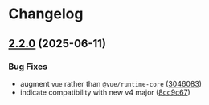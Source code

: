 # Changelog

## [2.2.0](https://github.com/ymmooot/nuxt-jsonld/compare/nuxt-jsonld-v2.1.1...nuxt-jsonld-v2.2.0) (2025-06-11)

### Bug Fixes

* augment `vue` rather than `@vue/runtime-core` ([3046083](https://github.com/ymmooot/nuxt-jsonld/commit/304608383f0cd6ea426701026570d05d4611e2b2))
* indicate compatibility with new v4 major ([8cc9c67](https://github.com/ymmooot/nuxt-jsonld/commit/8cc9c67dd729cf9b663fcc3e134cfdb7661c3335))
